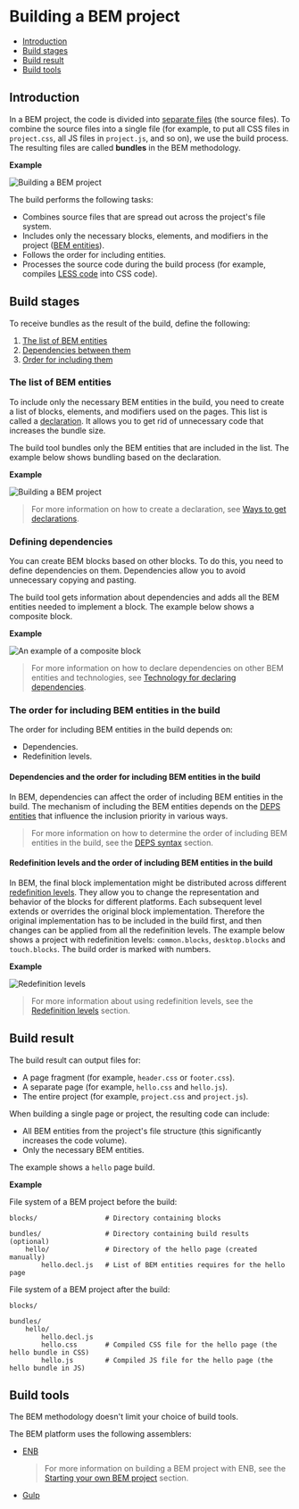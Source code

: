 # Building a BEM project

* [Introduction](#introduction)
* [Build stages](#build-stages)
* [Build result](#build-result)
* [Build tools](#build-tools)

## Introduction

In a BEM project, the code is divided into [separate files](../filestructure/filestructure.en.md#file-structure-of-bem-project) (the source files). To combine the source files into a single file (for example, to put all CSS files in `project.css`, all JS files in `project.js`, and so on), we use the build process. The resulting files are called **bundles** in the BEM methodology.

**Example**

![Building a BEM project](https://cdn.rawgit.com/bem-site/bem-method/bem-info-data/method/build/build__bem-project.svg)

The build performs the following tasks:

* Combines source files that are spread out across the project's file system.
*  Includes only the necessary blocks, elements, and modifiers in the project ([BEM entities](../key-concepts/key-concepts.en.md#bem-entity)).
* Follows the order for including entities.
* Processes the source code during the build process (for example, compiles [LESS code](https://en.wikipedia.org/wiki/Less_(stylesheet_language)) into CSS code).

## Build stages

To receive bundles as the result of the build, define the following:

1. [The list of BEM entities](#the-list-of-bem-entities)
2. [Dependencies between them](#defining-dependencies)
3. [Order for including them](#the-order-for-including-bem-entities-in-the-build)

### The list of BEM entities

To include only the necessary BEM entities in the build, you need to create a list of blocks, elements, and modifiers used on the pages. This list is called a [declaration](../declarations/declarations.en.md). It allows you to get rid of unnecessary code that increases the bundle size.

The build tool bundles only the BEM entities that are included in the list. The example below shows bundling based on the declaration.

**Example**

![Building a BEM project](https://cdn.rawgit.com/bem-site/bem-method/bem-info-data/method/build/build__declaration.svg)

> For more information on how to create a declaration, see [Ways to get declarations](../declarations/declarations.en.md#ways-of-obtaining-a-declaration).

### Defining dependencies

You can create BEM blocks based on other blocks. To do this, you need to define dependencies on them. Dependencies allow you to avoid unnecessary copying and pasting.

The build tool gets information about dependencies and adds all the BEM entities needed to implement a block. The example below shows a composite block.

**Example**

![An example of a composite block](https://cdn.rawgit.com/bem-site/bem-method/bem-info-data/method/build/build__search-form.svg)

> For more information on how to declare dependencies on other BEM entities and technologies, see [Technology for declaring dependencies](https://en.bem.info/platform/deps/).

### The order for including BEM entities in the build

The order for including BEM entities in the build depends on:

* Dependencies.
* Redefinition levels.

#### Dependencies and the order for including BEM entities in the build

In BEM, dependencies can affect the order of including BEM entities in the build. The mechanism of including the BEM entities depends on the [DEPS entities](https://en.bem.info/platform/deps/) that influence the inclusion priority in various ways.

> For more information on how to determine the order of including BEM entities in the build, see the [DEPS syntax](https://en.bem.info/platform/deps/) section.

#### Redefinition levels and the order of including BEM entities in the build

In BEM, the final block implementation might be distributed across different [redefinition levels](../key-concepts/key-concepts.en.md#redefinition-level). They allow you to change the representation and behavior of the blocks for different platforms.  Each subsequent level extends or overrides the original block implementation. Therefore the original implementation has to be included in the build first, and then changes can be applied from all the redefinition levels. The example below shows a project with redefinition levels: `common.blocks`, `desktop.blocks` and `touch.blocks`. The build order is marked with numbers.

**Example**

![Redefinition levels](https://cdn.rawgit.com/bem-site/bem-method/bem-info-data/method/build/build__levels.svg)

> For more information about using redefinition levels, see the [Redefinition levels](../redefinition-levels/redefinition-levels.en.md) section.

## Build result

The build result can output files for:

* A page fragment (for example, `header.css` or `footer.css`).
* A separate page (for example, `hello.css`  and `hello.js`).
* The entire project (for example, `project.css`  and `project.js`).

When building a single page or project, the resulting code can include:

* All BEM entities from the project's file structure (this significantly increases the code volume).
* Only the necessary BEM entities.

The example shows a `hello` page build.

**Example**

File system of a BEM project before the build:

```files
blocks/                 # Directory containing blocks

bundles/                # Directory containing build results (optional)
    hello/              # Directory of the hello page (created manually)
        hello.decl.js   # List of BEM entities requires for the hello page
```

File system of a BEM project after the build:

```files
blocks/

bundles/
    hello/
        hello.decl.js
        hello.css       # Compiled CSS file for the hello page (the hello bundle in CSS)
        hello.js        # Compiled JS file for the hello page (the hello bundle in JS)
```

## Build tools

The BEM methodology doesn't limit your choice of build tools.

The BEM platform uses the following assemblers:

* [ENB](https://en.bem.info/toolbox/enb/)

   > For more information on building a BEM project with ENB, see the [Starting your own BEM project](https://en.bem.info/platform/tutorials/start-with-project-stub/) section.

* [Gulp](http://gulpjs.com/)
